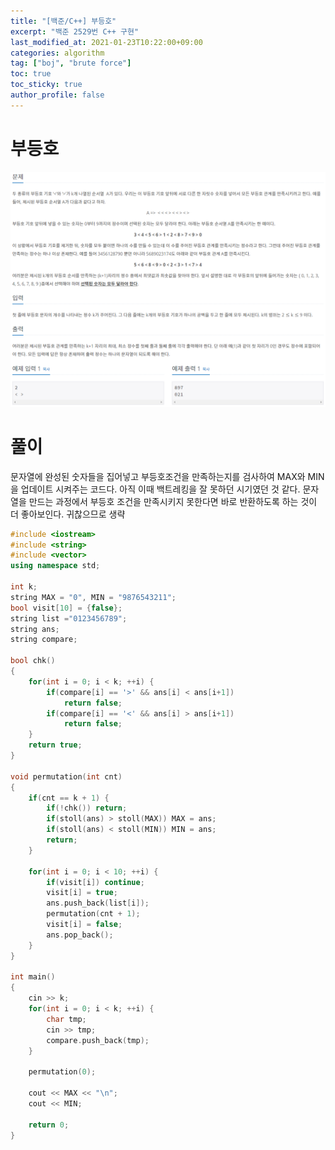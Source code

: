 ```yaml
---
title: "[백준/C++] 부등호"
excerpt: "백준 2529번 C++ 구현"
last_modified_at: 2021-01-23T10:22:00+09:00
categories: algorithm
tag: ["boj", "brute force"]
toc: true
toc_sticky: true
author_profile: false
---
```


# 부등호

![2529](/assets/images/algorithm/2529.png)

# 풀이

문자열에 완성된 숫자들을 집어넣고 부등호조건을 만족하는지를 검사하여 MAX와 MIN을 업데이트 시켜주는 코드다.
아직 이때 백트레킹을 잘 못하던 시기였던 것 같다. 문자열을 만드는 과정에서 부등호 조건을 만족시키지 못한다면 바로 반환하도록 하는 것이 더 좋아보인다.
귀찮으므로 생략

``` c++
#include <iostream>
#include <string>
#include <vector>
using namespace std;

int k;
string MAX = "0", MIN = "9876543211";
bool visit[10] = {false};
string list ="0123456789";
string ans;
string compare;

bool chk()
{
	for(int i = 0; i < k; ++i) {
		if(compare[i] == '>' && ans[i] < ans[i+1])
			return false;
		if(compare[i] == '<' && ans[i] > ans[i+1])
			return false;
	}
	return true;
}

void permutation(int cnt)
{
	if(cnt == k + 1) {
		if(!chk()) return;
		if(stoll(ans) > stoll(MAX)) MAX = ans;
		if(stoll(ans) < stoll(MIN)) MIN = ans;
		return;
	}

	for(int i = 0; i < 10; ++i) {
		if(visit[i]) continue;
		visit[i] = true;
		ans.push_back(list[i]);
		permutation(cnt + 1);
		visit[i] = false;
		ans.pop_back();
	}
}

int main()
{
	cin >> k;
	for(int i = 0; i < k; ++i) {
		char tmp;
		cin >> tmp;
		compare.push_back(tmp);
	}

	permutation(0);
	
	cout << MAX << "\n";
	cout << MIN;

	return 0;
}
```